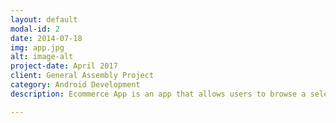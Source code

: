 ```yaml
---
layout: default
modal-id: 2
date: 2014-07-18
img: app.jpg
alt: image-alt
project-date: April 2017
client: General Assembly Project
category: Android Development
description: Ecommerce App is an app that allows users to browse a selection of shoes, do a search by brand name or model, filter shoes by category, price, brand and model, save their favorites to a wishlist, add to cart and proceed to checkout. This app was built as a project for General Assembly’s Android development bootcamp. The list of shoes is stored locally in a SQLite database, along with the shoes in cart and shoes in wishlist. Features include: User can search through the brand name or model name; results are updated on each key press User can filter results; User can sort the results by price, model, category, type of shoe or model name. User can add to cart or to wishlist from the detail screen. User can remove from cart or move to wishlist from the cart screen. User can remove from wishlist or move to cart from the wishlist screen. Skills/languages/tools: Java, Android SDK, SQLite

---
```



